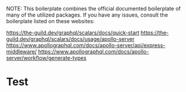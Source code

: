 NOTE: This boilerplate combines the official documented boilerplate of many of the utilized packages. If you have any issues, consult the boilerplate listed on these websites: 

https://the-guild.dev/graphql/scalars/docs/quick-start
https://the-guild.dev/graphql/scalars/docs/usage/apollo-server
https://www.apollographql.com/docs/apollo-server/api/express-middleware/
https://www.apollographql.com/docs/apollo-server/workflow/generate-types

<h1>Test</h1>
